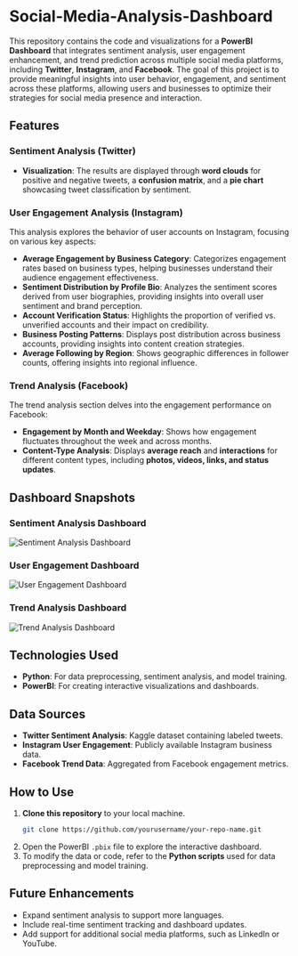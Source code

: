 # Social-Media-Analysis-Dashboard
This repository contains the code and visualizations for a **PowerBI Dashboard** that integrates sentiment analysis, user engagement enhancement, and trend prediction across multiple social media platforms, including **Twitter**, **Instagram**, and **Facebook**. The goal of this project is to provide meaningful insights into user behavior, engagement, and sentiment across these platforms, allowing users and businesses to optimize their strategies for social media presence and interaction.

## Features

### Sentiment Analysis (Twitter)
- **Visualization**: The results are displayed through **word clouds** for positive and negative tweets, a **confusion matrix**, and a **pie chart** showcasing tweet classification by sentiment.

### User Engagement Analysis (Instagram)
This analysis explores the behavior of user accounts on Instagram, focusing on various key aspects:
- **Average Engagement by Business Category**: Categorizes engagement rates based on business types, helping businesses understand their audience engagement effectiveness.
- **Sentiment Distribution by Profile Bio**: Analyzes the sentiment scores derived from user biographies, providing insights into overall user sentiment and brand perception.
- **Account Verification Status**: Highlights the proportion of verified vs. unverified accounts and their impact on credibility.
- **Business Posting Patterns**: Displays post distribution across business accounts, providing insights into content creation strategies.
- **Average Following by Region**: Shows geographic differences in follower counts, offering insights into regional influence.

### Trend Analysis (Facebook)
The trend analysis section delves into the engagement performance on Facebook:
- **Engagement by Month and Weekday**: Shows how engagement fluctuates throughout the week and across months.
- **Content-Type Analysis**: Displays **average reach** and **interactions** for different content types, including **photos, videos, links, and status updates**.

## Dashboard Snapshots

### Sentiment Analysis Dashboard
![Sentiment Analysis Dashboard](./Dashboard-Snapshot-1.png)

### User Engagement Dashboard
![User Engagement Dashboard](./Dashboard-Snapshot-2.png)

### Trend Analysis Dashboard
![Trend Analysis Dashboard](./Dashboard-Snapshot-3.png)

## Technologies Used

- **Python**: For data preprocessing, sentiment analysis, and model training.
- **PowerBI**: For creating interactive visualizations and dashboards.

## Data Sources

- **Twitter Sentiment Analysis**: Kaggle dataset containing labeled tweets.
- **Instagram User Engagement**: Publicly available Instagram business data.
- **Facebook Trend Data**: Aggregated from Facebook engagement metrics.

## How to Use

1. **Clone this repository** to your local machine.
   ```bash
   git clone https://github.com/yourusername/your-repo-name.git
   ```
2. Open the PowerBI `.pbix` file to explore the interactive dashboard.
3. To modify the data or code, refer to the **Python scripts** used for data preprocessing and model training.

## Future Enhancements

- Expand sentiment analysis to support more languages.
- Include real-time sentiment tracking and dashboard updates.
- Add support for additional social media platforms, such as LinkedIn or YouTube.

